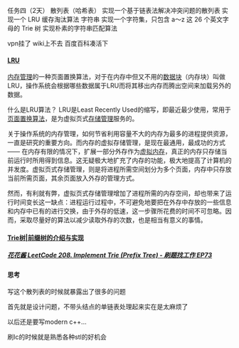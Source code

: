 任务四（2天）
散列表（哈希表）
实现一个基于链表法解决冲突问题的散列表
实现一个 LRU 缓存淘汰算法
字符串
实现一个字符集，只包含 a～z 这 26 个英文字母的 Trie 树
实现朴素的字符串匹配算法

vpn挂了 wiki上不去 百度百科凑活下

#### [LRU](https://baike.baidu.com/item/LRU)

[内存管理](https://baike.baidu.com/item/%E5%86%85%E5%AD%98%E7%AE%A1%E7%90%86/5633616)的一种页面置换算法，对于在内存中但又不用的[数据块](https://baike.baidu.com/item/%E6%95%B0%E6%8D%AE%E5%9D%97/107672)（内存块）叫做LRU，操作系统会根据哪些数据属于LRU而将其移出内存而腾出空间来加载另外的数据。

什么是LRU算法？ LRU是Least Recently Used的缩写，即最近最少使用，常用于[页面置换算法](https://baike.baidu.com/item/%E9%A1%B5%E9%9D%A2%E7%BD%AE%E6%8D%A2%E7%AE%97%E6%B3%95/7626091)，是为虚拟页式[存储管理](https://baike.baidu.com/item/%E5%AD%98%E5%82%A8%E7%AE%A1%E7%90%86/9827115)服务的。

关于操作系统的内存管理，如何节省利用容量不大的内存为最多的进程提供资源，一直是研究的重要方向。而内存的虚拟存储管理，是现在最通用，最成功的方式—— 在内存有限的情况下，扩展一部分外存作为[虚拟内存](https://baike.baidu.com/item/%E8%99%9A%E6%8B%9F%E5%86%85%E5%AD%98/101812)，真正的内存只存储当前运行时所用得到信息。这无疑极大地扩充了内存的功能，极大地提高了计算机的并发度。虚拟页式存储管理，则是将进程所需空间划分为多个页面，内存中只存放当前所需页面，其余页面放入外存的管理方式。

然而，有利就有弊，虚拟页式存储管理增加了进程所需的内存空间，却也带来了运行时间变长这一缺点：进程运行过程中，不可避免地要把在外存中存放的一些信息和内存中已有的进行交换，由于外存的低速，这一步骤所花费的时间不可忽略。因而，采取尽量好的算法以减少读取外存的次数，也是相当有意义的事情。

#### [Trie树|前缀树的介绍与实现](https://songlee24.github.io/2015/05/09/prefix-tree/)

##### [花花酱 LeetCode 208. Implement Trie (Prefix Tree) - 刷题找工作 EP73](https://www.bilibili.com/video/av38557911?from=search&seid=17719506435213799521)

#### 思考

写这个散列表的时候就暴露出了很多的问题

首先就是设计问题，不带头结点的单链表处理起来实在是太麻烦了

以后还是要写modern c++...

刷lc的时候就是熟悉各种stl的好机会
